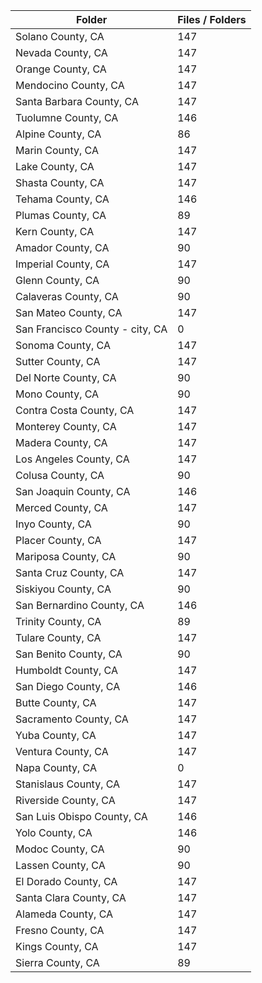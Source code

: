 | Folder                          |   Files / Folders |
|---------------------------------|-------------------|
| Solano County, CA               |               147 |
| Nevada County, CA               |               147 |
| Orange County, CA               |               147 |
| Mendocino County, CA            |               147 |
| Santa Barbara County, CA        |               147 |
| Tuolumne County, CA             |               146 |
| Alpine County, CA               |                86 |
| Marin County, CA                |               147 |
| Lake County, CA                 |               147 |
| Shasta County, CA               |               147 |
| Tehama County, CA               |               146 |
| Plumas County, CA               |                89 |
| Kern County, CA                 |               147 |
| Amador County, CA               |                90 |
| Imperial County, CA             |               147 |
| Glenn County, CA                |                90 |
| Calaveras County, CA            |                90 |
| San Mateo County, CA            |               147 |
| San Francisco County - city, CA |                 0 |
| Sonoma County, CA               |               147 |
| Sutter County, CA               |               147 |
| Del Norte County, CA            |                90 |
| Mono County, CA                 |                90 |
| Contra Costa County, CA         |               147 |
| Monterey County, CA             |               147 |
| Madera County, CA               |               147 |
| Los Angeles County, CA          |               147 |
| Colusa County, CA               |                90 |
| San Joaquin County, CA          |               146 |
| Merced County, CA               |               147 |
| Inyo County, CA                 |                90 |
| Placer County, CA               |               147 |
| Mariposa County, CA             |                90 |
| Santa Cruz County, CA           |               147 |
| Siskiyou County, CA             |                90 |
| San Bernardino County, CA       |               146 |
| Trinity County, CA              |                89 |
| Tulare County, CA               |               147 |
| San Benito County, CA           |                90 |
| Humboldt County, CA             |               147 |
| San Diego County, CA            |               146 |
| Butte County, CA                |               147 |
| Sacramento County, CA           |               147 |
| Yuba County, CA                 |               147 |
| Ventura County, CA              |               147 |
| Napa County, CA                 |                 0 |
| Stanislaus County, CA           |               147 |
| Riverside County, CA            |               147 |
| San Luis Obispo County, CA      |               146 |
| Yolo County, CA                 |               146 |
| Modoc County, CA                |                90 |
| Lassen County, CA               |                90 |
| El Dorado County, CA            |               147 |
| Santa Clara County, CA          |               147 |
| Alameda County, CA              |               147 |
| Fresno County, CA               |               147 |
| Kings County, CA                |               147 |
| Sierra County, CA               |                89 |
